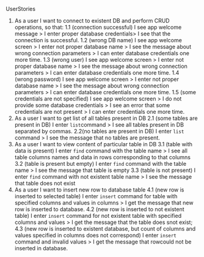 UserStories
1. As a user I want to connect to existent DB and perform CRUD operations, so that:
1.1 (connection successful) I see app welcome message > I enter proper database credentials> 
I see that the connection is successful. 
1.2 (wrong DB name) I see app welcome screen > I enter not proper database name > 
 I see the message about wrong connection parameters > I can enter database credentials one more time.
1.3 (wrong user) I see app welcome screen > I enter not proper database name > 
I see the message about wrong connection parameters > I can enter database credentials one more time.
1.4 (wrong password) I see app welcome screen > 
I enter not proper database name > I see the message about wrong connection parameters > I can enter database credentials one more time.
1.5 (some credentials are not specified) I see app welcome screen > I do not provide some database credentials > 
I see an error that some credentials are not present > I can enter credentials one more time.
2. As a user I want to get list of all tables present in DB
2.1 (some tables are present in DB) I enter `list`command > I see all tables present in DB separated by commas.
2.2(no tables are present in DB) I enter `list` command > I see the message that no tables are present.
3. As a user I want to view content of particular table in DB 
3.1 (table with data is present) I enter `find` command with the table name >
 I see all table columns names and data in rows corresponding to that columns
3.2 (table is present but empty) I enter `find` command with the table name >  I see the message that table is empty
3.3 (table is not present) I enter `find` command with not existent table name > I see the message that table does not exist   
4. As a user I want to insert new row to database table
4.1 (new row is inserted to selected table) I enter `insert` command for table with specified columns and values in columns >
I get the message that new row is inserted to database.
4.2 (new row is inserted to not existent table) I enter `insert` command for not existent table with specified columns and values > 
I get the message that the table does snot exist;
4.3 (new row is inserted to existent database, but count of columns and values specified in columns does not correspond) 
I enter `insert` command and invalid values > I get the message that rowcould not be inserted in database.  
          
